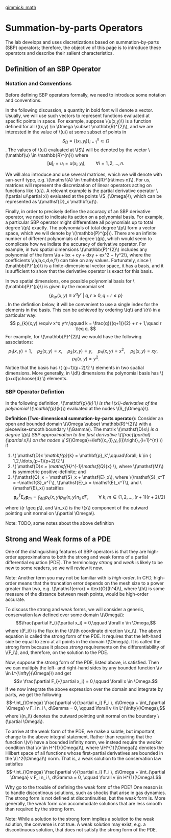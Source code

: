 [gimmick: math]()
# Summation-by-parts Operators

The lab develops and uses discretizations based on summation-by-parts (SBP) operators; therefore, the objective of this page is to introduce these operators and describe their salient characteristics.

## Definition of an SBP Operator

### Notation and Conventions

Before defining SBP operators formally, we need to introduce some notation and conventions.

In the following discussion, a quantity in bold font will denote a vector.  Usually, we will use such vectors to represent functions evaluated at specific points in space.  For example, suppose \\(u(x,y)\\) is a function defined for all \\((x,y) \in \Omega \subset \mathbb{R}^{2}\\), and we are interested in the value of \\(u\\) at some subset of points in
$$ S_{\Omega} \equiv \{ (x_{i},y_{i}) \}_{i=1}^{n} \subset \Omega $$.
The values of \\(u\\) evaluated at \\(S\\) will be denoted by the vector \\(\mathbf{u} \in \mathbb{R}^{n}\\) where
$$[\mathbf{u}]_{i} = u_i = u(x_i,y_i), \qquad \forall i=1,2,\ldots,n.$$

We will also introduce and use several matrices, which we will denote with san-serif type, e.g. \\(\mathsf{A} \in \mathbb{R}^{n\times n}\\).  For us, matrices will represent the discretization of linear operators acting on functions like \\(u\\).  A relevant example is the partial derivative operator \\(\partial u/\partial x\\) evaluated at the points \\(S_{\Omega}\\), which can be represented as \\(\mathsf{D}_x \mathbf{u}\\).

Finally, in order to precisely define the accuracy of an SBP derivative operator, we need to indicate its action on a polynomial basis.  For example, a particular SBP operator might differentiate all polynomials up to total degree \\(p\\) exactly.  The polynomials of total degree \\(p\\) form a vector space, which we will denote by \\(\mathbb{P}^{p}\\).  There are an infinite number of different polynomials of degree \\(p\\), which would seem to complicate how we indiate the accuracy of derivative operator.  For example, in two spatial dimensions \\(\mathbb{P}^{2}\\) includes any polynomial of the form \\(a + bx + cy + dxy + ex^2 + fy^2\\), where the coefficients \\(a,b,c,d,e,f\\) can take on any values.  Fortunately, since \\(\mathbb{P}^{p}\\) is a finite-dimensional vector space, it has a basis, and it is sufficient to show that the derivative operator is exact for this basis.  

In two spatial dimensions, one possible polynomial basis for \\(\mathbb{P}^{p}\\) is given by the monomial set
$$ \{p_{qr}(x,y) \equiv x^q y^r \;|\; q,r \geq 0, q+r \leq p\} $$.
In the defintiion below, it will be convenient to use a single index for the elements in the basis.  This can be achieved by ordering \\(q\\) and \\(r\\) in a particular way:
$$ p_{k}(x,y) \equiv x^q y^r,\qquad k = \frac{q}{(q+1)}{2} + r + 1,\quad r \leq q. $$
For example, for \\(\mathbb{P}^{2}\\) we would have the following associations:
$$p_1(x,y) = 1,\quad p_2(x,y) = x, \quad p_3(x,y) = y,\quad p_4(x,y) = x^2,\quad p_5(x,y) = xy, \quad p_6(x,y) = y^2.$$
Notice that the basis has \\( (p+1)(p+2)/2 \\) elements in two spatial dimensions.  More generally, in \\(d\\) dimensions the polynomial basis has \\( {p+d}\choose{d} \\) elements.

### SBP Operator Defintion

In the following definition, \\(\mathbf{p}_{k}'\\) is the \\(x\\)-derivative of the polynomial \\(\mathbf{p}_{k}\\) evaluated at the nodes \\(S_{\Omega}\\).

**Definition (Two-dimensional summation-by-parts operator):** Consider an open and bounded domain \\(\Omega \subset \mathbb{R}^{2}\\) with a piecewise-smooth boundary \\(\Gamma\\).  The matrix \\(\mathsf{D}_x\\) is a degree \\(p\\) SBP approximation to the first derivative \\(\frac{\partial}{\partial x}\\) on the nodes \\( S_{\Omega}=\left\{(x_{i},y_{i})\right\}_{i=1}^{n} \\) if

1. \\( \mathsf{D}_x \mathbf{p}_{k} = \mathbf{p}_k',\qquad\forall\; k \in \{ 1,2,\ldots,(p+1)(p+2)/2 \\)
2. \\( \mathsf{D}_x = \mathsf{H}^{-1}\mathsf{Q}_{x} \\), where \\(\mathsf{M}\\) is symmetric positive-definite; and
3. \\(\mathsf{Q}_x = \mathsf{S}_x + \mathsf{E}_x\\), where \\(\mathsf{S}_x^T = -\mathsf{S}_x^T\\), \\(\mathsf{E}_x = \mathsf{E}_x^T\\), and \\(\mathsf{E}_x\\) satsifies 
$$\mathbf{p}_k^T \mathsf{E}_x \mathbf{p}_{m} = \oint_{\partial \Omega} p_k(x,y) p_m(x,y) n_x \,d\Gamma,\qquad \forall\; k,m \in \{1,2,\ldots,(r+1)(r+2)/2\}$$

where \\(r \geq p\\), and \\(n_x\\) is the \\(x\\) component of the outward pointing unit normal on \\(\partial \Omega\\).

Note: TODO, some notes about the above definition

## Strong and Weak forms of a PDE

One of the distinguishing features of SBP operators is that they are high-order approximations to both the strong and weak forms of a partial differential equation (PDE).  The terminology _strong_ and _weak_ is likely to be new to some readers, so we will review it now.

Note: Another term you may not be familiar with is _high-order_.  In CFD, high-order means that the truncation error depends on the mesh size to a power greater than two, e.g. \\(\mathsf{error} = \text{O}(h^4)\\), where \\(h\\) is some measure of the distance between mesh points, would be high-order accurate.

To discuss the strong and weak forms, we will consider a generic, conservation law defined over some domain \\(\Omega\\):
$$\frac{\partial F_i}{\partial x_i} = 0,\qquad \forall x \in \Omega,$$
where \\(F_i\\) is the flux in the \\(i\\)th coordinate direction \\(x_i\\).  The above equation is called the strong form of the PDE.  It requires that the left-hand side be equal to zero at all points in the domain \\(\Omega\\).  It is called the strong form because it places _strong_ requirements on the differentiability of \\(F_i\\), and, therefore, on the solution to the PDE.

Now, suppose the strong form of the PDE, listed above, is satisfied.  Then we can multiply the left- and right-hand sides by any bounded function \\(v \in L^{\infty}(\Omega)\\) and get
$$v \frac{\partial F_i}{\partial x_i} = 0,\qquad \forall x \in \Omega.$$
If we now integrate the above expression over the domain and integrate by parts, we get the following:
$$-\int_{\Omega} \frac{\partial v}{\partial x_i} F_i \, d\Omega + \int_{\partial \Omega} v F_i n_i \, d\Gamma = 0, \qquad \forall v \in  L^{\infty}(\Omega),$$
where \\(n_i\\) denotes the outward pointing unit normal on the boundary \\(\partial \Omega\\).  

To arrive at the weak form of the PDE, we make a subtle, but important, change to the above integral statement.  Rather than requiring that the function \\(v\\) have a bounded infinity norm, we instead require the _weaker_ condition that \\(v \in H^{1}(\Omega)\\), where \\(H^{1}(\Omega)\\) denotes the Hilbert space of all functions whose first-partial derivatives are bounded in the \\(L^2(\Omega)\\) norm.  That is, a weak solution to the conservation law satisfies
$$-\int_{\Omega} \frac{\partial v}{\partial x_i} F_i \, d\Omega + \int_{\partial \Omega} v F_i n_i \, d\Gamma = 0, \qquad \forall v \in  H^{1}(\Omega).$$

Why go to the trouble of defining the weak form of the PDE?  One reason is to handle discontinous solutions, such as shocks that arise in gas dynamics.  The strong form is not defined at discontinuities, but the weak form is.  More generally, the weak form can accommodate solutions that are less smooth than required by the strong form.

Note: While a solution to the strong form implies a solution to the weak solution, the converse is not true.  A weak solution may exist, e.g. a discontinuous solution, that does not satisfy the strong form of the PDE.

